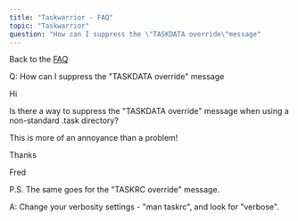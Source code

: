 ```yaml
---
title: "Taskwarrior - FAQ"
topic: "Taskwarrior"
question: "How can I suppress the \"TASKDATA override\"message"
---
```


Back to the [FAQ](/support/faq)

Q: How can I suppress the "TASKDATA override" message

Hi

Is there a way to suppress the "TASKDATA override" message when using a non-standard .task directory?

This is more of an annoyance than a problem!

Thanks

Fred

P.S. The same goes for the "TASKRC override" message.

A: Change your verbosity settings - "man taskrc", and look for "verbose".

